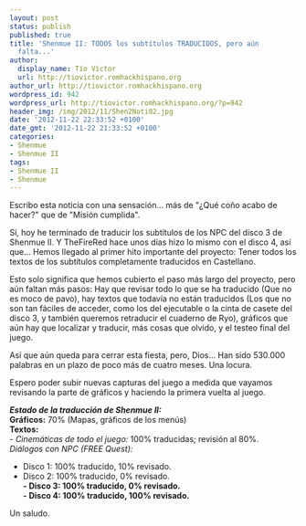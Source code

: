 ```yaml
---
layout: post
status: publish
published: true
title: 'Shenmue II: TODOS los subtítulos TRADUCIDOS, pero aún
  falta...'
author:
  display_name: Tío Víctor
  url: http://tiovictor.romhackhispano.org
author_url: http://tiovictor.romhackhispano.org
wordpress_id: 942
wordpress_url: http://tiovictor.romhackhispano.org/?p=942
header_img: /img/2012/11/Shen2Noti02.jpg
date: '2012-11-22 22:33:52 +0100'
date_gmt: '2012-11-22 21:33:52 +0100'
categories:
- Shenmue
- Shenmue II
tags:
- Shenmue II
- Shenmue
---
```

Escribo esta noticia con una sensación... más de "¿Qué coño acabo de hacer?" 
que de "Misión cumplida".

Sí, hoy he terminado de traducir los subtítulos de los NPC del disco 3 de 
Shenmue II. Y TheFireRed hace unos días hizo lo mismo con el disco 4, así que... 
Hemos llegado al primer hito importante del proyecto: Tener todos los textos de 
los subtítulos completamente traducidos en Castellano.

Esto solo significa que hemos cubierto el paso más largo del proyecto, pero aún 
faltan más pasos: Hay que revisar todo lo que se ha traducido (Que no es moco de 
pavo), hay textos que todavía no están traducidos (Los que no son tan fáciles de 
acceder, como los del ejecutable o la cinta de casete del disco 3, y también 
queremos retraducir el cuaderno de Ryo), gráficos que aún hay que localizar y 
traducir, más cosas que olvido, y el testeo final del juego.

Así que aún queda para cerrar esta fiesta, pero, Dios... Han sido 530.000 palabras 
en un plazo de poco más de cuatro meses. Una locura.

Espero poder subir nuevas capturas del juego a medida que vayamos revisando la parte 
de gráficos y haciendo la primera vuelta al juego.

**_Estado de la traducción de Shenmue II:_  
Gráficos:** 70% (Mapas, gráficos de los menús)  
**Textos:**  
_- Cinemáticas de todo el juego:_ 100% traducidas; revisión al 80%.  
_Diálogos con NPC (FREE Quest):_  
- Disco 1: 100% traducido, 10% revisado.  
- Disco 2: 100% traducido, 0% revisado.  
**- Disco 3: 100% traducido, 0% revisado.**  
**- Disco 4: 100% traducido, 100% revisado.**

Un saludo.

